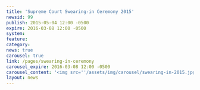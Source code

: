 ```yaml
---
title: 'Supreme Court Swearing-in Ceremony 2015'
newsid: 99
publish: 2015-05-04 12:00 -0500
expire: 2016-03-08 12:00 -0500
system: 
feature: 
category: 
news: true
carousel: true
link: /pages/swearing-in-ceremony
carousel_expire: 2016-03-08 12:00 -0500
carousel_content: '<img src=''/assets/img/carousel/swearing-in-2015.jpg'' alt=''chief justice reif and vice chief justice combs being sworn in. Title ""Supreme Court of Oklahoma, 2015 Swearing-In""'' />'
layout: news
---
```

